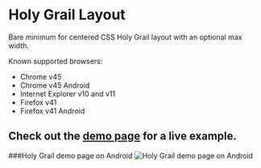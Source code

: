 # Holy Grail Layout
Bare minimum for centered CSS Holy Grail layout with an optional max width.

Known supported browsers:
  - Chrome v45
  - Chrome v45 Android
  - Internet Explorer v10 and v11
  - Firefox v41
  - Firefox v41 Android

## Check out the <a href="http://unkelpehr.github.io/holygrail/" target="_blank">demo page</a>  for a live example.

###Holy Grail demo page on Android
![Holy Grail demo page on Android](http://oi62.tinypic.com/5ey07a.jpg)
